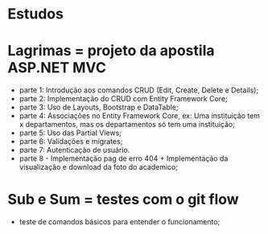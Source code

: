 # Estudos 
  
# Lagrimas = projeto da apostila ASP.NET MVC
- parte 1: Introdução aos comandos CRUD (Edit, Create, Delete e Details);
- parte 2: Implementação do CRUD com Entity Framework Core;
- parte 3: Uso de Layouts, Bootstrap e DataTable;
- parte 4: Associações no Entity Framework Core, ex: Uma instituição tem x departamentos, mas os departamentos só tem uma instituição;
- parte 5: Uso das Partial Views;
- parte 6: Validações e migrates;
- parte 7: Autenticação de usuário.
- parte 8 - Implementação pag de erro 404 + Implementação da visualização e download da foto do academico;
    
# Sub e Sum = testes com o git flow
- teste de comandos básicos para entender o funcionamento;

